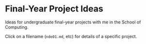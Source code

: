 # Final-Year Project Ideas

Ideas for undergraduate final-year projects with me in the School of Computing.

Click on a filename (``nde01.md``, etc) for details of a specific project.
